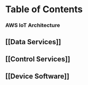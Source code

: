 # Table of Contents
### AWS IoT Architecture
## [[Data Services]]
## [[Control Services]]
## [[Device Software]]